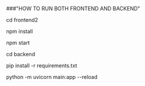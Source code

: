 ###"HOW TO RUN BOTH FRONTEND AND BACKEND"

cd frontend2

npm install

npm start




cd backend

pip install -r requirements.txt

python -m uvicorn main:app --reload
